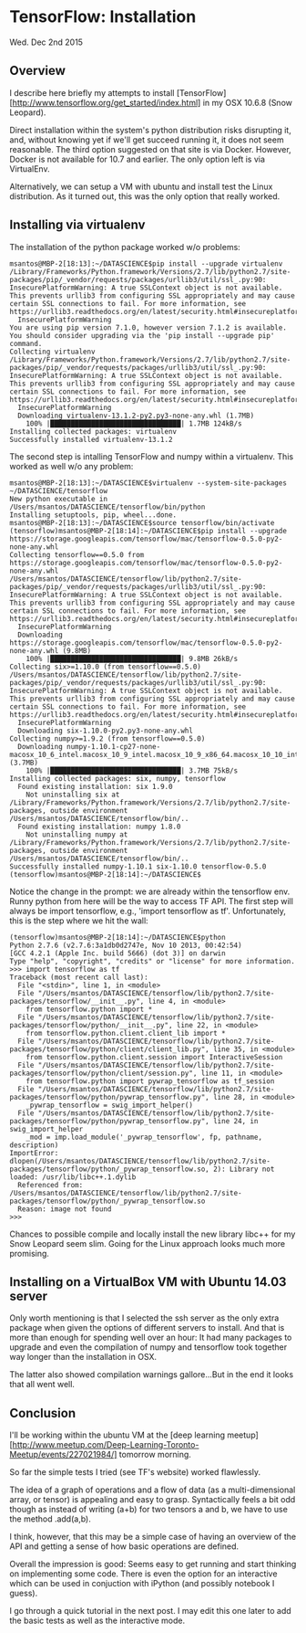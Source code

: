 # TensorFlow: Installation

Wed. Dec 2nd 2015

## Overview 

I describe here briefly my attempts to install [TensorFlow][http://www.tensorflow.org/get_started/index.html] in my OSX 10.6.8 (Snow Leopard).

Direct installation within the system's python distribution risks disrupting it, and, without knowing yet if we'll get succeed running it, it 
does not seem reasonable. The third option suggested on that site is via Docker. However, Docker is not available for 10.7 and earlier. The only
option left is via VirtualEnv.

Alternatively, we can setup a VM with ubuntu and install test the Linux distribution. As it turned out, this was the only option that really worked.

## Installing via virtualenv

The installation of the python package worked w/o problems:
```
msantos@MBP-2[18:13]:~/DATASCIENCE$pip install --upgrade virtualenv
/Library/Frameworks/Python.framework/Versions/2.7/lib/python2.7/site-packages/pip/_vendor/requests/packages/urllib3/util/ssl_.py:90: InsecurePlatformWarning: A true SSLContext object is not available. This prevents urllib3 from configuring SSL appropriately and may cause certain SSL connections to fail. For more information, see https://urllib3.readthedocs.org/en/latest/security.html#insecureplatformwarning.
  InsecurePlatformWarning
You are using pip version 7.1.0, however version 7.1.2 is available.
You should consider upgrading via the 'pip install --upgrade pip' command.
Collecting virtualenv
/Library/Frameworks/Python.framework/Versions/2.7/lib/python2.7/site-packages/pip/_vendor/requests/packages/urllib3/util/ssl_.py:90: InsecurePlatformWarning: A true SSLContext object is not available. This prevents urllib3 from configuring SSL appropriately and may cause certain SSL connections to fail. For more information, see https://urllib3.readthedocs.org/en/latest/security.html#insecureplatformwarning.
  InsecurePlatformWarning
  Downloading virtualenv-13.1.2-py2.py3-none-any.whl (1.7MB)
    100% |████████████████████████████████| 1.7MB 124kB/s
Installing collected packages: virtualenv
Successfully installed virtualenv-13.1.2
```

The second step is intalling TensorFlow and numpy within a virtualenv. This worked as well w/o any problem:
```
msantos@MBP-2[18:13]:~/DATASCIENCE$virtualenv --system-site-packages ~/DATASCIENCE/tensorflow
New python executable in /Users/msantos/DATASCIENCE/tensorflow/bin/python
Installing setuptools, pip, wheel...done.
msantos@MBP-2[18:13]:~/DATASCIENCE$source tensorflow/bin/activate
(tensorflow)msantos@MBP-2[18:14]:~/DATASCIENCE$pip install --upgrade https://storage.googleapis.com/tensorflow/mac/tensorflow-0.5.0-py2-none-any.whl
Collecting tensorflow==0.5.0 from https://storage.googleapis.com/tensorflow/mac/tensorflow-0.5.0-py2-none-any.whl
/Users/msantos/DATASCIENCE/tensorflow/lib/python2.7/site-packages/pip/_vendor/requests/packages/urllib3/util/ssl_.py:90: InsecurePlatformWarning: A true SSLContext object is not available. This prevents urllib3 from configuring SSL appropriately and may cause certain SSL connections to fail. For more information, see https://urllib3.readthedocs.org/en/latest/security.html#insecureplatformwarning.
  InsecurePlatformWarning
  Downloading https://storage.googleapis.com/tensorflow/mac/tensorflow-0.5.0-py2-none-any.whl (9.8MB)
    100% |████████████████████████████████| 9.8MB 26kB/s
Collecting six>=1.10.0 (from tensorflow==0.5.0)
/Users/msantos/DATASCIENCE/tensorflow/lib/python2.7/site-packages/pip/_vendor/requests/packages/urllib3/util/ssl_.py:90: InsecurePlatformWarning: A true SSLContext object is not available. This prevents urllib3 from configuring SSL appropriately and may cause certain SSL connections to fail. For more information, see https://urllib3.readthedocs.org/en/latest/security.html#insecureplatformwarning.
  InsecurePlatformWarning
  Downloading six-1.10.0-py2.py3-none-any.whl
Collecting numpy>=1.9.2 (from tensorflow==0.5.0)
  Downloading numpy-1.10.1-cp27-none-macosx_10_6_intel.macosx_10_9_intel.macosx_10_9_x86_64.macosx_10_10_intel.macosx_10_10_x86_64.whl (3.7MB)
    100% |████████████████████████████████| 3.7MB 75kB/s
Installing collected packages: six, numpy, tensorflow
  Found existing installation: six 1.9.0
    Not uninstalling six at /Library/Frameworks/Python.framework/Versions/2.7/lib/python2.7/site-packages, outside environment /Users/msantos/DATASCIENCE/tensorflow/bin/..
  Found existing installation: numpy 1.8.0
    Not uninstalling numpy at /Library/Frameworks/Python.framework/Versions/2.7/lib/python2.7/site-packages, outside environment /Users/msantos/DATASCIENCE/tensorflow/bin/..
Successfully installed numpy-1.10.1 six-1.10.0 tensorflow-0.5.0
(tensorflow)msantos@MBP-2[18:14]:~/DATASCIENCE$
```
Notice the change in the prompt: we are already within the tensorflow env. Runny python from here will be the way to access TF API. 
The first step will always be import tensorflow, e.g., 'import tensorflow as tf'. Unfortunately, this is the step where we hit the wall:
```
(tensorflow)msantos@MBP-2[18:14]:~/DATASCIENCE$python
Python 2.7.6 (v2.7.6:3a1db0d2747e, Nov 10 2013, 00:42:54)
[GCC 4.2.1 (Apple Inc. build 5666) (dot 3)] on darwin
Type "help", "copyright", "credits" or "license" for more information.
>>> import tensorflow as tf
Traceback (most recent call last):
  File "<stdin>", line 1, in <module>
  File "/Users/msantos/DATASCIENCE/tensorflow/lib/python2.7/site-packages/tensorflow/__init__.py", line 4, in <module>
    from tensorflow.python import *
  File "/Users/msantos/DATASCIENCE/tensorflow/lib/python2.7/site-packages/tensorflow/python/__init__.py", line 22, in <module>
    from tensorflow.python.client.client_lib import *
  File "/Users/msantos/DATASCIENCE/tensorflow/lib/python2.7/site-packages/tensorflow/python/client/client_lib.py", line 35, in <module>
    from tensorflow.python.client.session import InteractiveSession
  File "/Users/msantos/DATASCIENCE/tensorflow/lib/python2.7/site-packages/tensorflow/python/client/session.py", line 11, in <module>
    from tensorflow.python import pywrap_tensorflow as tf_session
  File "/Users/msantos/DATASCIENCE/tensorflow/lib/python2.7/site-packages/tensorflow/python/pywrap_tensorflow.py", line 28, in <module>
    _pywrap_tensorflow = swig_import_helper()
  File "/Users/msantos/DATASCIENCE/tensorflow/lib/python2.7/site-packages/tensorflow/python/pywrap_tensorflow.py", line 24, in swig_import_helper
    _mod = imp.load_module('_pywrap_tensorflow', fp, pathname, description)
ImportError: dlopen(/Users/msantos/DATASCIENCE/tensorflow/lib/python2.7/site-packages/tensorflow/python/_pywrap_tensorflow.so, 2): Library not loaded: /usr/lib/libc++.1.dylib
  Referenced from: /Users/msantos/DATASCIENCE/tensorflow/lib/python2.7/site-packages/tensorflow/python/_pywrap_tensorflow.so
  Reason: image not found
>>>
```
Chances to possible compile and locally install the new library libc++ for my Snow Leopard seem slim. Going for the Linux approach looks much more promising.

## Installing on a VirtualBox VM with Ubuntu 14.03 server

Only worth mentioning is that I selected the ssh server  as the only extra package when given the options of different servers to install. And that is more than enough
for spending well over an hour: It had many packages to upgrade and even the compilation of numpy and tensorflow took together way longer than the installation in OSX.

The latter also showed compilation warnings gallore...But in the end it looks that all went well.

## Conclusion

I'll be working within the ubuntu VM at the [deep learning meetup][http://www.meetup.com/Deep-Learning-Toronto-Meetup/events/227021984/] tomorrow morning.

So far the simple tests I tried (see TF's website) worked flawlessly. 

The idea of a graph of operations and a flow of data (as a multi-dimensional array, or tensor) is appealing and easy to grasp. Syntactically feels a bit odd
though as instead of writing (a+b) for two tensors a and b, we have to use the method .add(a,b). 

I think, however, that this may be a simple case of having an overview of the API and getting a sense of how basic operations are defined.

Overall the impression is good: Seems easy to get running and start thinking on implementing some code. There is even the option for an interactive which can
be used in conjuction with iPython (and possibly notebook I guess).

I go through a quick tutorial in the next post. I may edit this one later to add the basic tests as well as the interactive mode.
 




 
